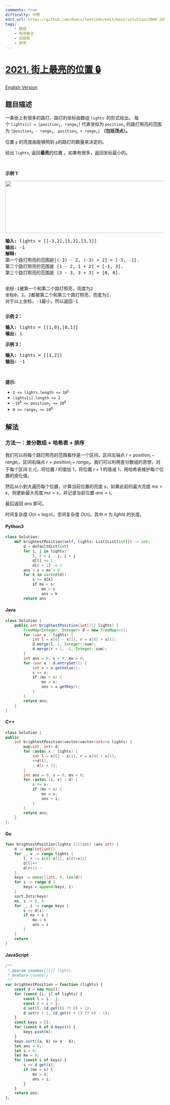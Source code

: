 ```yaml
---
comments: true
difficulty: 中等
edit_url: https://github.com/doocs/leetcode/edit/main/solution/2000-2099/2021.Brightest%20Position%20on%20Street/README.md
tags:
    - 数组
    - 有序集合
    - 前缀和
    - 排序
---
```


<!-- problem:start -->

# [2021. 街上最亮的位置 🔒](https://leetcode.cn/problems/brightest-position-on-street)

[English Version](/solution/2000-2099/2021.Brightest%20Position%20on%20Street/README_EN.md)

## 题目描述

<!-- description:start -->

<p>一条街上有很多的路灯，路灯的坐标由数组&nbsp;<code>lights&nbsp;</code>的形式给出。&nbsp;每个&nbsp;<code>lights[i] = [position<sub>i</sub>, range<sub>i</sub>]</code>&nbsp;代表坐标为&nbsp;<code>position<sub>i</sub></code>&nbsp;的路灯照亮的范围为&nbsp;<code>[position<sub>i</sub> - range<sub>i</sub>, position<sub>i</sub> + range<sub>i</sub>]</code>&nbsp;<strong>（包括顶点）。</strong></p>

<p>位置&nbsp;<code>p</code>&nbsp;的亮度由能够照到&nbsp;<code>p</code>的路灯的数量来决定的。</p>

<p>给出&nbsp;<code>lights</code>, 返回<strong>最亮</strong>的位置&nbsp;。如果有很多，返回坐标最小的。</p>

<p>&nbsp;</p>

<p><strong>示例 1:</strong></p>
<img src="https://fastly.jsdelivr.net/gh/doocs/leetcode@main/solution/2000-2099/2021.Brightest%20Position%20on%20Street/images/image-20210928155140-1.png" style="width: 700px; height: 165px;">
<pre><strong>输入:</strong> lights = [[-3,2],[1,2],[3,3]]
<strong>输出:</strong> -1
<strong>解释:</strong>
第一个路灯照亮的范围是[(-3) - 2, (-3) + 2] = [-5, -1].
第二个路灯照亮的范围是 [1 - 2, 1 + 2] = [-1, 3].
第三个路灯照亮的范围是 [3 - 3, 3 + 3] = [0, 6].

坐标-1被第一个和第二个路灯照亮，亮度为2
坐标0，1，2都被第二个和第三个路灯照亮，亮度为2.
对于以上坐标，-1最小，所以返回-1</pre>

<p><strong>示例 2：</strong></p>

<pre><strong>输入:</strong> lights = [[1,0],[0,1]]
<strong>输出:</strong> 1
</pre>

<p><strong>示例 3：</strong></p>

<pre><strong>输入:</strong> lights = [[1,2]]
<strong>输出:</strong> -1
</pre>

<p>&nbsp;</p>

<p><strong>提示:</strong></p>

<ul>
	<li><code>1 &lt;= lights.length &lt;= 10<sup>5</sup></code></li>
	<li><code>lights[i].length == 2</code></li>
	<li><code>-10<sup>8</sup> &lt;= position<sub>i</sub> &lt;= 10<sup>8</sup></code></li>
	<li><code>0 &lt;= range<sub>i</sub> &lt;= 10<sup>8</sup></code></li>
</ul>

<!-- description:end -->

## 解法

<!-- solution:start -->

### 方法一：差分数组 + 哈希表 + 排序

我们可以将每个路灯照亮的范围看作是一个区间，区间左端点 $l = position_i - range_i$，区间右端点 $r = position_i + range_i$。我们可以利用差分数组的思想，对于每个区间 $[l, r]$，将位置 $l$ 的值加 $1$，将位置 $r + 1$ 的值减 $1$，用哈希表维护每个位置的变化值。

然后从小到大遍历每个位置，计算当前位置的亮度 $s$，如果此前的最大亮度 $mx \lt s$，则更新最大亮度 $mx = s$，并记录当前位置 $ans = i$。

最后返回 $ans$ 即可。

时间复杂度 $O(n \times \log n)$，空间复杂度 $O(n)$。其中 $n$ 为 $lights$ 的长度。

<!-- tabs:start -->

#### Python3

```python
class Solution:
    def brightestPosition(self, lights: List[List[int]]) -> int:
        d = defaultdict(int)
        for i, j in lights:
            l, r = i - j, i + j
            d[l] += 1
            d[r + 1] -= 1
        ans = s = mx = 0
        for k in sorted(d):
            s += d[k]
            if mx < s:
                mx = s
                ans = k
        return ans
```

#### Java

```java
class Solution {
    public int brightestPosition(int[][] lights) {
        TreeMap<Integer, Integer> d = new TreeMap<>();
        for (var x : lights) {
            int l = x[0] - x[1], r = x[0] + x[1];
            d.merge(l, 1, Integer::sum);
            d.merge(r + 1, -1, Integer::sum);
        }
        int ans = 0, s = 0, mx = 0;
        for (var x : d.entrySet()) {
            int v = x.getValue();
            s += v;
            if (mx < s) {
                mx = s;
                ans = x.getKey();
            }
        }
        return ans;
    }
}
```

#### C++

```cpp
class Solution {
public:
    int brightestPosition(vector<vector<int>>& lights) {
        map<int, int> d;
        for (auto& x : lights) {
            int l = x[0] - x[1], r = x[0] + x[1];
            ++d[l];
            --d[r + 1];
        }
        int ans = 0, s = 0, mx = 0;
        for (auto& [i, v] : d) {
            s += v;
            if (mx < s) {
                mx = s;
                ans = i;
            }
        }
        return ans;
    }
};
```

#### Go

```go
func brightestPosition(lights [][]int) (ans int) {
	d := map[int]int{}
	for _, x := range lights {
		l, r := x[0]-x[1], x[0]+x[1]
		d[l]++
		d[r+1]--
	}
	keys := make([]int, 0, len(d))
	for i := range d {
		keys = append(keys, i)
	}
	sort.Ints(keys)
	mx, s := 0, 0
	for _, i := range keys {
		s += d[i]
		if mx < s {
			mx = s
			ans = i
		}
	}
	return
}
```

#### JavaScript

```js
/**
 * @param {number[][]} lights
 * @return {number}
 */
var brightestPosition = function (lights) {
    const d = new Map();
    for (const [i, j] of lights) {
        const l = i - j;
        const r = i + j;
        d.set(l, (d.get(l) ?? 0) + 1);
        d.set(r + 1, (d.get(r + 1) ?? 0) - 1);
    }
    const keys = [];
    for (const k of d.keys()) {
        keys.push(k);
    }
    keys.sort((a, b) => a - b);
    let ans = 0;
    let s = 0;
    let mx = 0;
    for (const i of keys) {
        s += d.get(i);
        if (mx < s) {
            mx = s;
            ans = i;
        }
    }
    return ans;
};
```

<!-- tabs:end -->

<!-- solution:end -->

<!-- problem:end -->
